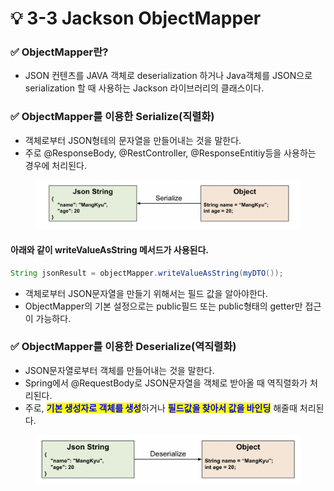 # 💡 3-3 Jackson ObjectMapper

### ✅ ObjectMapper란?

* JSON 컨텐츠를 JAVA 객체로 deserialization 하거나 Java객체를 JSON으로 serialization 할 때 사용하는 Jackson 라이브러리의 클래스이다.

### ✅ ObjectMapper를 이용한 Serialize(직렬화)

* 객체로부터 JSON형테의 문자열을 만들어내는 것을 말한다.
* 주로 @ResponseBody, @RestController, @ResponseEntitiy등을 사용하는 경우에 처리된다.

<figure><img src="../.gitbook/assets/image (1).png" alt="" width="563"><figcaption></figcaption></figure>

#### 아래와 같이 writeValueAsString 메서드가 사용된다.

```java
String jsonResult = objectMapper.writeValueAsString(myDTO());
```

* 객체로부터 JSON문자열을 만들기 위해서는 필드 값을 알아야한다.
* ObjectMapper의 기본 설정으로는 public필드 또는 public형태의 getter만 접근이 가능하다.



### ✅ ObjectMapper를 이용한 Deserialize(역직렬화)

* JSON문자열로부터 객체를 만들어내는 것을 말한다.
* Spring에서 @RequestBody로 JSON문자열을 객체로 받아올 때 역직렬화가 처리된다.
* 주로, <mark style="color:blue;">**기본 생성자로 객체를 생성**</mark>하거나 <mark style="color:blue;">**필드값을 찾아서 값을 바인딩**</mark> 해줄때 처리된다.

<figure><img src="../.gitbook/assets/image (1) (1).png" alt="" width="563"><figcaption></figcaption></figure>

